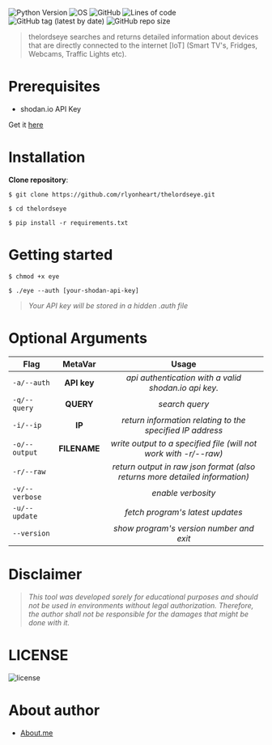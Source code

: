 ![Python Version](https://img.shields.io/badge/python-3.x-blue?style=for-the-badge&logo=python)
![OS](https://img.shields.io/badge/OS-GNU%2FLinux-red?style=for-the-badge&logo=linux)
![GitHub](https://img.shields.io/github/license/rlyonheart/thelordseye?style=for-the-badge&logo=github)
![Lines of code](https://img.shields.io/tokei/lines/github/rlyonheart/thelordseye?style=for-the-badge&logo=github)
![GitHub tag (latest by date)](https://img.shields.io/github/v/tag/rlyonheart/thelordseye?style=for-the-badge&logo=github) 
![GitHub repo size](https://img.shields.io/github/repo-size/rlyonheart/thelordseye?style=for-the-badge&logo=github)

> thelordseye searches and returns detailed information about devices that are directly connected to the internet [IoT] (Smart TV\'s, Fridges, Webcams, Traffic Lights etc).
# Prerequisites
* shodan.io API Key

Get it [here](https://shodan.io)

# Installation
**Clone repository**:
```
$ git clone https://github.com/rlyonheart/thelordseye.git
```

```
$ cd thelordseye
```

```
$ pip install -r requirements.txt
```

# Getting started
```
$ chmod +x eye
```

```
$ ./eye --auth [your-shodan-api-key]
```

> *Your API key will be stored in a hidden .auth file*

# Optional Arguments
| Flag          | MetaVar|                 Usage|
| ------------- |:----------------------:|:---------:|
| <code>-a/--auth</code>  |  **API key**  |  *api authentication with a valid shodan.io api key.* |
| <code>-q/--query</code>  | **QUERY**    |  *search query*|
| <code>-i/--ip</code>  |  **IP**  |  *return information relating to the specified IP address*  |
| <code>-o/--output</code>      |   **FILENAME** |  *write output to a specified file (will not work with -r/--raw)*  |
| <code>-r/--raw</code>  |    |  *return output in raw json format (also returns more detailed information)*  |
| <code>-v/--verbose</code>  |    |  *enable verbosity*  |
| <code>-u/--update</code>  |    |  *fetch program's latest updates*  |
| <code>--version</code>  |    |  *show program's version number and exit* |


# Disclaimer
> *This tool was developed sorely for educational purposes and should not be used in environments without legal authorization.
Therefore, the author shall not be responsible for the damages that might be done with it.*

# LICENSE
![license](https://user-images.githubusercontent.com/74001397/137917929-2f2cdb0c-4d1d-4e4b-9f0d-e01589e027b5.png)

# About author
* [About.me](https://about.me/rlyonheart)
